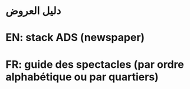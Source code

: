 # دليل العروض

# EN: stack ADS (newspaper)

# FR: guide des spectacles (par ordre alphabétique ou par quartiers)
